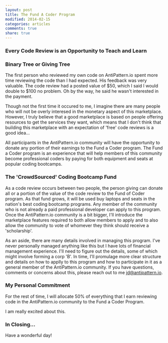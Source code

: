 ```yaml
---
layout: post
title: The Fund A Coder Program
modified: 2014-02-15
categories: articles
comments: true
share: true
---
```


### Every Code Review is an Opportunity to Teach and Learn

### Binary Tree or Giving Tree

The first person who reviewed my own code on AntiPattern.io spent more time reviewing the code than I had expected.  His feedback was very valuable.  The code review had a posted value of $50, which I said I would double to $100 no problem.  Oh by the way, he said he wasn't interested in the payment.

Though not the first time it occured to me, I imagine there are many people who will not be overly interesed in the monetary aspect of this marketplace.  However, I truly believe that a good marketplace is based on people offering resources to get the services they want, which means that I don't think that building this marketplace with an expectation of 'free' code reviews is a good idea...

All participants in the AntiPattern.io community will have the opportunity to donate any portion of their earnings to the Fund a Coder program.  The Fund a Coder program is an experience that will help members of this community become professional coders by paying for both equipment and seats at popular coding bootcamps.

### The 'CrowdSourced' Coding Bootcamp Fund

As a code review occurs between two people, the person giving can donate all or a portion of the value of the code review to the Fund of Coder program.  As that fund grows, it will be used buy laptops and seats in the nation's best coding bootcamp programs.  Any member of the community who is not already a paid professional developer can apply to this program.  Once the AntiPattern.io community is a bit bigger, I'll introduce the marketplace features required to both allow members to apply and to also allow the community to vote of whomever they think should receive a 'scholarship'.

As an aside, there are many details involved in managing this program.  I've never personally managed anything like this but I have lots of financial management experience.  I'll need to figure out the details, some of which might involve forming a corp 'B'.  In time, I'll promulage more clear structure and details on how to applly to this program and how to participate in it as a general member of the AntiPattern.io community. If you have questions, comments or concerns about this, please reach out to me <a href='mailto:jd@antipattern.io'>jd@antipattern.io</a>.

### My Personal Commitment

For the rest of time, I will allocate 50% of everything that I earn reviewing code in the AntiPattern.io community to the Fund a Coder Program. 

I am really excited about this.

### In Closing...

Have a wonderful day!
